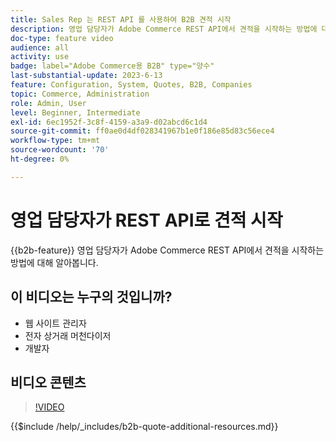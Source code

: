 ```yaml
---
title: Sales Rep 는 REST API 를 사용하여 B2B 견적 시작
description: 영업 담당자가 Adobe Commerce REST API에서 견적을 시작하는 방법에 대해 알아봅니다.
doc-type: feature video
audience: all
activity: use
badge: label="Adobe Commerce용 B2B" type="양수"
last-substantial-update: 2023-6-13
feature: Configuration, System, Quotes, B2B, Companies
topic: Commerce, Administration
role: Admin, User
level: Beginner, Intermediate
exl-id: 6ec1952f-3c8f-4159-a3a9-d02abcd6c1d4
source-git-commit: ff0ae0d4df028341967b1e0f186e85d83c56ece4
workflow-type: tm+mt
source-wordcount: '70'
ht-degree: 0%

---
```


# 영업 담당자가 REST API로 견적 시작

{{b2b-feature}}
영업 담당자가 Adobe Commerce REST API에서 견적을 시작하는 방법에 대해 알아봅니다.

## 이 비디오는 누구의 것입니까?

- 웹 사이트 관리자
- 전자 상거래 머천다이저
- 개발자

## 비디오 콘텐츠

>[!VIDEO](https://video.tv.adobe.com/v/3420414?learn=on)

{{$include /help/_includes/b2b-quote-additional-resources.md}}
